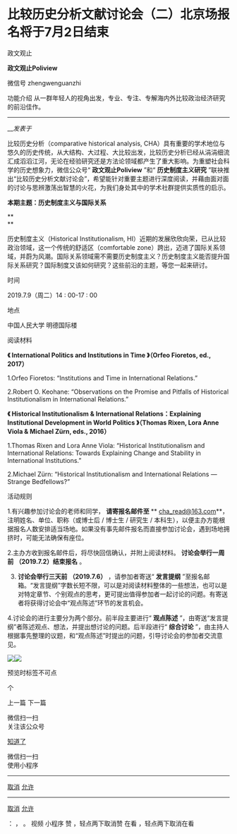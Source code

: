 

#  比较历史分析文献讨论会（二）北京场报名将于7月2日结束

政文观止  

**政文观止Poliview** 

微信号 zhengwenguanzhi

功能介绍 从一群年轻人的视角出发，专业、专注、专解海内外比较政治经济研究的前沿佳作。

____

___发表于_


比较历史分析（comparative historical analysis,
CHA）具有重要的学术地位与悠久的历史传统，从大结构、大过程、大比较出发，比较历史分析已经从涓涓细流汇成滔滔江河，无论在经验研究还是方法论领域都产生了重大影响。为重塑社会科学的历史想象力，微信公众号“
**政文观止Poliview** ”和“ **历史制度主义研究**
”联袂推出“比较历史分析文献讨论会”，希望能针对重要主题进行深度阅读，并藉由面对面的讨论与思辨激荡出智慧的火花，为我们身处其中的学术社群提供实质性的启示。

  

 **本期主题：历史制度主义与国际关系**

 **  
**

历史制度主义（Historical Institutionalism,
HI）近期的发展欣欣向荣，已从比较政治领域，这一个传统的舒适区（comfortable
zone）跨出，迈进了国际关系领域，并蔚为风潮。国际关系领域需不需要历史制度主义？历史制度主义能否提升国际关系研究？国际制度又该如何研究？这些前沿的主题，等您一起来研讨。

  

  

时间  

2019.7.9（周二）14 : 00-17 : 00

  

地点  

中国人民大学 明德国际楼

  

  

阅读材料

 **《 International Politics and Institutions in Time 》（Orfeo Fioretos, ed.,
2017）**

1.Orfeo Fioretos: “Institutions and Time in International Relations.”

2.Robert O. Keohane: “Observations on the Promise and Pitfalls of Historical
Institutionalism in International Relations.”

  

 **《 Historical Institutionalism & International Relations：Explaining
Institutional Development in World Politics 》（Thomas Rixen, Lora Anne Viola &
Michael Zürn, eds., 2016）**

1.Thomas Rixen and Lora Anne Viola: “Historical Institutionalism and
International Relations: Towards Explaining Change and Stability in
International Institutions.”

2.Michael Zürn: “Historical Institutionalism and International Relations —
Strange Bedfellows?”

  

活动规则

1.有兴趣参加讨论会的老师和同学， **请寄报名邮件至** ** cha_read@163.com**，注明姓名、单位、职称（或博士后 / 博士生 /
研究生 / 本科生），以便主办方能根据报名人数安排适当场地。如果没有事先邮件报名而直接参加讨论会，遇到场地拥挤时，可能无法确保有座位。

  

2.主办方收到报名邮件后，将尽快回信确认，并附上阅读材料。 **讨论会举行一周前** **（2019.7.2）结束报名** 。

  

3. **讨论会举行三天前** **（2019.7.6）** ，请参加者寄送“ **发言提纲** ”至报名邮箱。“发言提纲”字数长短不限，可以是对阅读材料整体的一些想法，也可以是对特定章节、个别观点的思考，更可提出值得参加者一起讨论的问题。有寄送者将获得讨论会中“观点陈述”环节的发言机会。

  

4.讨论会的进行主要分为两个部分。前半段主要进行“ **观点陈述** ”，由寄送“发言提纲”者陈述观点、想法，并提出想讨论的问题。后半段进行“
**综合讨论** ”，由主持人根据事先整理的议题，和“观点陈述”时提出的问题，引导讨论会的参加者交流意见。  

![](/images/420/2.jpeg)![](/images/420/3.jpeg)

  

预览时标签不可点



个

上一篇 下一篇



微信扫一扫  
关注该公众号

[知道了](javascript:;)

 微信扫一扫  
使用小程序

****

[取消](javascript:void\(0\);) [允许](javascript:void\(0\);)

****

[取消](javascript:void\(0\);) [允许](javascript:void\(0\);)

： ， 。 视频 小程序 赞 ，轻点两下取消赞 在看 ，轻点两下取消在看

